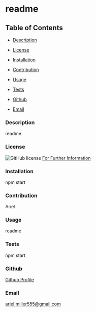 # readme

  ## Table of Contents

  * [Description](#description)

  * [License](#license)

  * [Installation](#installation)

  * [Contribution](#contribution)

  * [Usage](#usage)

  * [Tests](#tests)

  * [Github](#github)

  * [Email](#email)


  ### Description 
  readme

  ### License 
  ![GitHub license](https://img.shields.io/badge/license-MIT-turquoise.svg)
[For Further Information]( https://shields.io/category/license)

  ### Installation
  npm start

  ### Contribution
  Ariel 

  ### Usage
  readme

  ### Tests
  npm start

  ### Github
[Github Profile](https://github.com/amiller0806)

  ### Email
ariel.miller555@gmail.com


